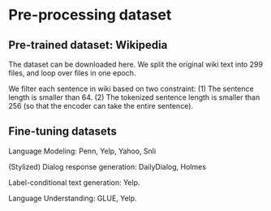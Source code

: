 # Pre-processing dataset

## Pre-trained dataset: Wikipedia

The dataset can be downloaded here. We split the original wiki text into 299 files, and loop over files in one epoch.

We filter each sentence in wiki based on two constraint: (1) The sentence length is smaller than 64. (2) The tokenized sentence length is smaller than 256 (so that the encoder can take the entire sentence).

## Fine-tuning datasets

Language Modeling: Penn, Yelp, Yahoo, Snli


(Stylized) Dialog response generation: DailyDialog, Holmes


Label-conditional text generation: Yelp.


Language Understanding: GLUE, Yelp.

